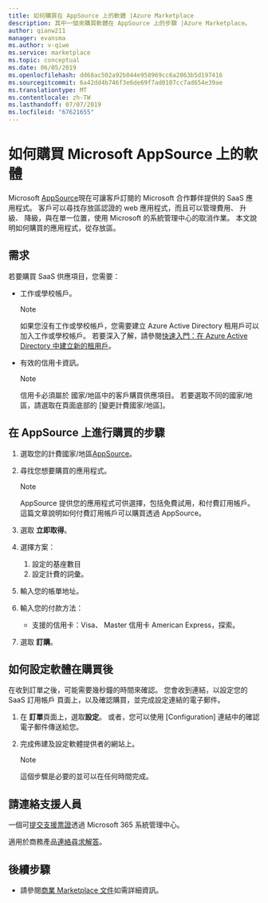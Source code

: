 ```yaml
---
title: 如何購買在 AppSource 上的軟體 |Azure Marketplace
description: 其中一個來購買軟體在 AppSource 上的步驟 |Azure Marketplace。
author: qianw211
manager: evansma
ms.author: v-qiwe
ms.service: marketplace
ms.topic: conceptual
ms.date: 06/05/2019
ms.openlocfilehash: dd68ac502a92b044e958969cc6a2863b5d197416
ms.sourcegitcommit: 6a42dd4b746f3e6de69f7ad0107cc7ad654e39ae
ms.translationtype: MT
ms.contentlocale: zh-TW
ms.lasthandoff: 07/07/2019
ms.locfileid: "67621655"
---
```

# <a name="how-to-purchase-software-on-microsoft-appsource"></a>如何購買 Microsoft AppSource 上的軟體

Microsoft [AppSource](https://appsource.microsoft.com/)現在可讓客戶訂閱的 Microsoft 合作夥伴提供的 SaaS 應用程式。 客戶可以尋找存放區認證的 web 應用程式，而且可以管理費用、 升級、 降級，與在單一位置，使用 Microsoft 的系統管理中心的取消作業。 本文說明如何購買的應用程式，從存放區。

## <a name="requirements"></a>需求

若要購買 SaaS 供應項目，您需要：

- 工作或學校帳戶。

    > [!Note]
    > 如果您沒有工作或學校帳戶，您需要建立 Azure Active Directory 租用戶可以加入工作或學校帳戶。 若要深入了解，請參閱[快速入門：在 Azure Active Directory 中建立新的租用戶](https://docs.microsoft.com/azure/active-directory/fundamentals/active-directory-access-create-new-tenant)。

- 有效的信用卡資訊。

    > [!Note]
    > 信用卡必須屬於 國家/地區中的客戶購買供應項目。 若要選取不同的國家/地區，請選取在頁面底部的 [變更計費國家/地區]。

## <a name="steps-for-making-purchases-on-appsource"></a>在 AppSource 上進行購買的步驟

1. 選取您的計費國家/地區[AppSource](https://appsource.microsoft.com/)。
1. 尋找您想要購買的應用程式。

    > [!Note]
    > AppSource 提供您的應用程式可供選擇，包括免費試用，和付費訂用帳戶。 這篇文章說明如何付費訂用帳戶可以購買透過 AppSource。

1. 選取 **立即取得**。
1. 選擇方案：

    1. 設定的基座數目
    1. 設定計費的詞彙。
    
1. 輸入您的帳單地址。
1. 輸入您的付款方法：
    * 支援的信用卡：Visa、 Master 信用卡 American Express，探索。
    
1. 選取 **訂購**。

## <a name="how-to-configure-software-post-purchase"></a>如何設定軟體在購買後

在收到訂單之後，可能需要幾秒鐘的時間來確認。 您會收到連結，以設定您的 SaaS 訂用帳戶 頁面上，以及確認購買，並完成設定連結的電子郵件。

1. 在 **訂單**頁面上，選取**設定**。 或者，您可以使用 [Configuration] 連結中的確認電子郵件傳送給您。
1. 完成佈建及設定軟體提供者的網站上。

    > [!Note]
    > 這個步驟是必要的並可以在任何時間完成。

## <a name="contact-support"></a>請連絡支援人員

一個可[提交支援票證](https://admin.microsoft.com/Adminportal/Home?source=applauncher#/homepage)透過 Microsoft 365 系統管理中心。

適用於商務產品[連絡尋求解答](https://docs.microsoft.com/office365/admin/contact-support-for-business-products?view=o365-worldwide&tabs=phone)。

## <a name="next-steps"></a>後續步驟

- 請參閱[商業 Marketplace 文件](https://docs.microsoft.com/azure/marketplace/partner-center-portal/commercial-marketplace-overview)如需詳細資訊。
